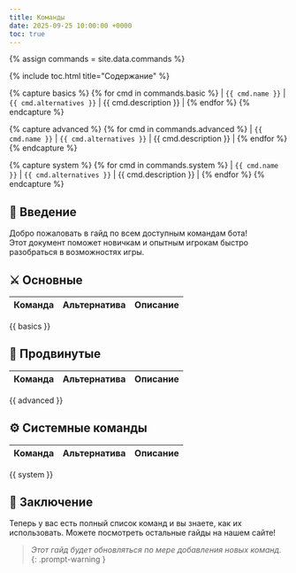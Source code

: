 ```yaml
---
title: Команды
date: 2025-09-25 10:00:00 +0000
toc: true
---
```


{% assign commands = site.data.commands %}

{% include toc.html title="Содержание" %}

{% capture basics %}
{% for cmd in commands.basic %}
| `{{ cmd.name }}` | `{{ cmd.alternatives }}` | {{ cmd.description }} |
{% endfor %}
{% endcapture %}

{% capture advanced %}
{% for cmd in commands.advanced %}
| `{{ cmd.name }}` | `{{ cmd.alternatives }}` | {{ cmd.description }} |
{% endfor %}
{% endcapture %}

{% capture system %}
{% for cmd in commands.system %}
| `{{ cmd.name }}` | `{{ cmd.alternatives }}` | {{ cmd.description }} |
{% endfor %}
{% endcapture %}



## 📖 Введение
Добро пожаловать в гайд по всем доступным командам бота!\
Этот документ поможет новичкам и опытным игрокам быстро разобраться в
возможностях игры.

## ⚔️ Основные
| Команда | Альтернатива | Описание |
|:--------|:-------------|:---------|
{{ basics }}

## 🏰 Продвинутые
| Команда | Альтернатива | Описание |
|:--------|:-------------|:---------|
{{ advanced }}

## ⚙️ Системные команды
| Команда | Альтернатива | Описание |
|:--------|:-------------|:---------|
{{ system }}

## 🔮 Заключение
Теперь у вас есть полный список команд и вы знаете, как их использовать. Можете посмотреть остальные гайды на нашем сайте!

> *Этот гайд будет обновляться по мере добавления новых команд.*
{: .prompt-warning }